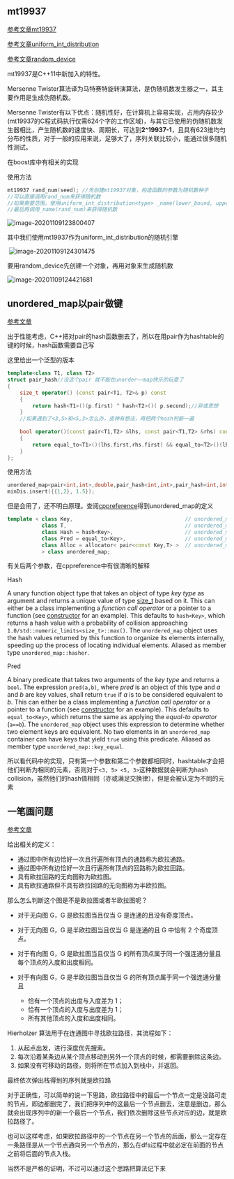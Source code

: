 ## mt19937

[参考文章mt19937](https://blog.csdn.net/caimouse/article/details/55668071)

[参考文章uniform_int_distribution](https://blog.csdn.net/Andyooper/article/details/893146780)

[参考文章random_device](https://www.cnblogs.com/egmkang/archive/2012/09/06/2673253.html)

mt19937是C++11中新加入的特性。

Mersenne Twister算法译为马特赛特旋转演算法，是伪随机数发生器之一，其主要作用是生成伪随机数。

Mersenne Twister有以下优点：随机性好，在计算机上容易实现，占用内存较少(mt19937的C程式码执行仅需624个字的工作区域)，与其它已使用的伪随机数发生器相比，产生随机数的速度快、周期长，可达到**2^19937-1**，且具有623维均匀分布的性质，对于一般的应用来说，足够大了，序列关联比较小，能通过很多随机性测试。

在boost库中有相关的实现

使用方法

```c++
mt19937 rand_num(seed); //先创建mt19937对象，构造函数的参数为随机数种子
//可以直接调用rand_num来获得随机数
//如果需要范围，使用uniform_int_distribution<type> _name(lower_bound, upper_bound) 来确定范围
//最后再调用_name(rand_num)来获得随机数
```

![image-20201109123800407](/home/sheep/.config/Typora/typora-user-images/image-20201109123800407.png)

其中我们使用mt19937作为uniform_int_distribution的随机引擎

​	![image-20201109124301475](/home/sheep/.config/Typora/typora-user-images/image-20201109124301475.png)

要用random_device先创建一个对象，再用对象来生成随机数

![image-20201109124421681](/home/sheep/.config/Typora/typora-user-images/image-20201109124421681.png)

## unordered_map以pair做键

[参考文章](https://blog.csdn.net/qq_32439305/article/details/107344082)

出于性能考虑，C++把对pair的hash函数删去了，所以在用pair作为hashtable的键的时候，hash函数需要自己写

这里给出一个泛型的版本

```c++
template<class T1, class T2> 
struct pair_hash//没这个pair 就不能在unorder——map快乐的玩耍了
{
    size_t operator() (const pair<T1, T2>& p) const
    {
        return hash<T1>()(p.first) ^ hash<T2>()( p.second);//异或思想
    }
    //如果遇到了<3,5>和<5,3>怎么办，皮神有想法，再把两个hash判断一遍
    
    bool operator()(const pair<T1,T2> &lhs, const pair<T1,T2> &rhs) const
    {
        return equal_to<T1>()(lhs.first,rhs.first) && equal_to<T2>()(lhs.second,rhs.second);
    }
};
```

使用方法

```c++
unordered_map<pair<int,int>,double,pair_hash<int,int>,pair_hash<int,int>> minDis;
minDis.insert({{1,2}, 1.5});
```

但是会用了，还不明白原理。查阅[cppreference](http://www.cplusplus.com/reference/unordered_map/unordered_map/)得到unordered_map的定义

```c++
template < class Key,                                    // unordered_map::key_type
           class T,                                      // unordered_map::mapped_type
           class Hash = hash<Key>,                       // unordered_map::hasher
           class Pred = equal_to<Key>,                   // unordered_map::key_equal
           class Alloc = allocator< pair<const Key,T> >  // unordered_map::allocator_type
           > class unordered_map;
```

有关后两个参数，在cppreference中有很清晰的解释

Hash

A unary function object type that takes an object of type *key type* as argument and returns a unique value of type [size_t](http://www.cplusplus.com/size_t) based on it. This can either be a class implementing a *function call operator* or a pointer to a function (see [constructor](http://www.cplusplus.com/unordered_map::unordered_map) for an example). This defaults to `hash<Key>`, which returns a hash value with a probability of collision approaching `1.0/std::numeric_limits<size_t>::max()`.
The `unordered_map` object uses the hash values returned by this function to organize its elements internally, speeding up the process of locating individual elements.
Aliased as member type `unordered_map::hasher`.

Pred

A binary predicate that takes two arguments of the *key type* and returns a `bool`. The expression `pred(a,b)`, where *pred* is an object of this type and *a* and *b* are key values, shall return `true` if *a* is to be considered equivalent to *b*. This can either be a class implementing a *function call operator* or a pointer to a function (see [constructor](http://www.cplusplus.com/unordered_map::unordered_map) for an example). This defaults to `equal_to<Key>`, which returns the same as applying the *equal-to operator* (`a==b`).
The `unordered_map` object uses this expression to determine whether two element keys are equivalent. No two elements in an `unordered_map` container can have keys that yield `true` using this predicate.
Aliased as member type `unordered_map::key_equal`.

所以看代码中的实现，只有第一个参数和第二个参数都相同时，hashtable才会把他们判断为相同的元素，否则对于`<3, 5> <5, 3>`这种数据就会判断为hash collision，虽然他们的hash值相同（亦或满足交换律），但是会被认定为不同的元素

## 一笔画问题

[参考文章](https://leetcode-cn.com/problems/reconstruct-itinerary/solution/zhong-xin-an-pai-xing-cheng-by-leetcode-solution/)

给出相关的定义：

- 通过图中所有边恰好一次且行遍所有顶点的通路称为欧拉通路。
- 通过图中所有边恰好一次且行遍所有顶点的回路称为欧拉回路。
- 具有欧拉回路的无向图称为欧拉图。
- 具有欧拉通路但不具有欧拉回路的无向图称为半欧拉图。

那么怎么判断这个图是不是欧拉图或者半欧拉图呢？

- 对于无向图 G，G 是欧拉图当且仅当 G 是连通的且没有奇度顶点。
- 对于无向图 G，G 是半欧拉图当且仅当 G 是连通的且 G 中恰有 2 个奇度顶点。
- 对于有向图 G，G 是欧拉图当且仅当 G 的所有顶点属于同一个强连通分量且每个顶点的入度和出度相同。

- 对于有向图 G，G 是半欧拉图当且仅当 G 的所有顶点属于同一个强连通分量且
  - 恰有一个顶点的出度与入度差为 1；
  - 恰有一个顶点的入度与出度差为 1；
  - 所有其他顶点的入度和出度相同。

Hierholzer 算法用于在连通图中寻找欧拉路径，其流程如下：

1. 从起点出发，进行深度优先搜索。
2. 每次沿着某条边从某个顶点移动到另外一个顶点的时候，都需要删除这条边。
3. 如果没有可移动的路径，则将所在节点加入到栈中，并返回。

最终依次弹出栈得到的序列就是欧拉路

对于正确性，可以简单的说一下思路，欧拉路径中的最后一个节点一定是没路可走的节点，即边都删完了，我们把序列中的这最后一个节点删去，注意是删边，那么就会出现序列中的新一个最后一个节点，我们依次删除这些节点对应的边，就是欧拉路径了。

也可以这样考虑，如果欧拉路径中的一个节点在另一个节点的后面，那么一定存在一条路径是从一个节点通向另一个节点的，那么在dfs过程中就必定在前面的节点之前将后面的节点入栈。

当然不是严格的证明，不过可以通过这个思路把算法记下来